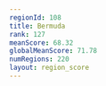 ```yaml
---
regionId: 108
title: Bermuda
rank: 127
meanScore: 68.32
globalMeanScore: 71.78
numRegions: 220
layout: region_score
---
```

